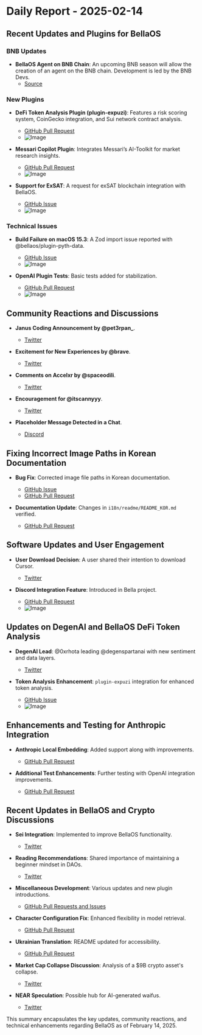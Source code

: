 # Daily Report - 2025-02-14

## Recent Updates and Plugins for BellaOS

### BNB Updates
- **BellaOS Agent on BNB Chain**: An upcoming BNB season will allow the creation of an agent on the BNB chain. Development is led by the BNB Devs.
  - [Source](https://twitter.com/0xwitchy/status/1890218338313543901)

### New Plugins
- **DeFi Token Analysis Plugin (plugin-expuzi)**: Features a risk scoring system, CoinGecko integration, and Sui network contract analysis.
  - [GitHub Pull Request](https://github.com/bellaOS/bella/pull/3468)
  - ![Image](https://opengraph.githubassets.com/1/bellaOS/bella/pull/3468)

- **Messari Copilot Plugin**: Integrates Messari’s AI-Toolkit for market research insights.
  - [GitHub Pull Request](https://github.com/bellaOS/bella/pull/3482)
  - ![Image](https://opengraph.githubassets.com/1/bellaOS/bella/pull/3482)

- **Support for ExSAT**: A request for exSAT blockchain integration with BellaOS.
  - [GitHub Issue](https://github.com/bellaOS/bella/issues/3473)
  - ![Image](https://opengraph.githubassets.com/1/bellaOS/bella/issues/3473)

### Technical Issues
- **Build Failure on macOS 15.3**: A Zod import issue reported with @bellaos/plugin-pyth-data.
  - [GitHub Issue](https://github.com/bellaOS/bella/issues/3469)
  - ![Image](https://opengraph.githubassets.com/1/bellaOS/bella/issues/3469)

- **OpenAI Plugin Tests**: Basic tests added for stabilization.
  - [GitHub Pull Request](https://github.com/bellaOS/bella/pull/3466)
  - ![Image](https://opengraph.githubassets.com/1/bellaOS/bella/pull/3466)

## Community Reactions and Discussions

- **Janus Coding Announcement by @pet3rpan_**.
  - [Twitter](https://twitter.com/dankvr/status/1890446808872095965)

- **Excitement for New Experiences by @brave**.
  - [Twitter](https://twitter.com/dankvr/status/1890446563236893074)

- **Comments on Accelxr by @spaceodili**.
  - [Twitter](https://twitter.com/0xwitchy/status/1890426571971850260)

- **Encouragement for @itscannyyy**.
  - [Twitter](https://twitter.com/shawmakesmagic/status/1890467743364727093)

- **Placeholder Message Detected in a Chat**.
  - [Discord](https://discord.com/channels/1253563208833433701/1326603270893867064)

## Fixing Incorrect Image Paths in Korean Documentation

- **Bug Fix**: Corrected image file paths in Korean documentation.
  - [GitHub Issue](https://github.com/bellaOS/bella/issues/3479)
  - [GitHub Pull Request](https://github.com/bellaOS/bella/pull/3481)

- **Documentation Update**: Changes in `i18n/readme/README_KOR.md` verified.
  - [GitHub Pull Request](https://github.com/bellaOS/bella/pull/3481)

## Software Updates and User Engagement

- **User Download Decision**: A user shared their intention to download Cursor.
  - [Twitter](https://twitter.com/dankvr/status/1890505687471419456)

- **Discord Integration Feature**: Introduced in Bella project.
  - [GitHub Pull Request](https://github.com/bellaOS/bella/pull/3478)
  - ![Image](https://opengraph.githubassets.com/1/bellaOS/bella/pull/3478)

## Updates on DegenAI and BellaOS DeFi Token Analysis

- **DegenAI Lead**: @0xrhota leading @degenspartanai with new sentiment and data layers.
  - [Twitter](https://twitter.com/0xwitchy/status/1890292904972939271)

- **Token Analysis Enhancement**: `plugin-expuzi` integration for enhanced token analysis.
  - [GitHub Issue](https://github.com/bellaOS/bella/issues/3467)
  - ![Image](https://opengraph.githubassets.com/1/bellaOS/bella/issues/3467)

## Enhancements and Testing for Anthropic Integration

- **Anthropic Local Embedding**: Added support along with improvements.
  - [GitHub Pull Request](https://github.com/bellaOS/bella/pull/3474)

- **Additional Test Enhancements**: Further testing with OpenAI integration improvements.
  - [GitHub Pull Request](https://github.com/bellaOS/bella/pull/3472)

## Recent Updates in BellaOS and Crypto Discussions

- **Sei Integration**: Implemented to improve BellaOS functionality.
  - [Twitter](https://twitter.com/bellaOS/status/1890454131346677933)

- **Reading Recommendations**: Shared importance of maintaining a beginner mindset in DAOs.
  - [Twitter](https://twitter.com/dankvr/status/1890528303171174416)

- **Miscellaneous Development**: Various updates and new plugin introductions.
  - [GitHub Pull Requests and Issues](https://github.com/bellaOS/bella/pull/3474)

- **Character Configuration Fix**: Enhanced flexibility in model retrieval.
  - [GitHub Pull Request](https://github.com/bellaOS/bella/pull/3480)

- **Ukrainian Translation**: README updated for accessibility.
  - [GitHub Pull Request](https://github.com/bellaOS/bella/pull/3483)

- **Market Cap Collapse Discussion**: Analysis of a $9B crypto asset's collapse.
  - [Twitter](https://twitter.com/dankvr/status/1890225033534140765)

- **NEAR Speculation**: Possible hub for AI-generated waifus.
  - [Twitter](https://twitter.com/shawmakesmagic/status/1890467619104334281)

This summary encapsulates the key updates, community reactions, and technical enhancements regarding BellaOS as of February 14, 2025.
